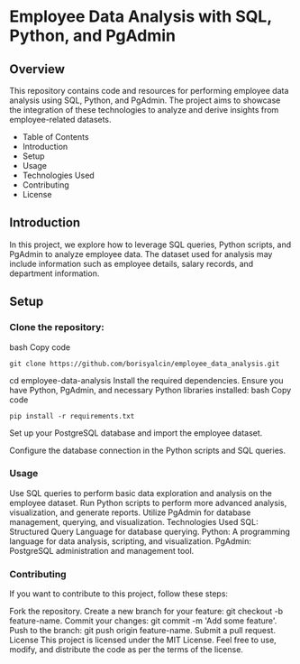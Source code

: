 
# Employee Data Analysis with SQL, Python, and PgAdmin
## Overview
This repository contains code and resources for performing employee data analysis using SQL, Python, and PgAdmin. The project aims to showcase the integration of these technologies to analyze and derive insights from employee-related datasets.

- Table of Contents
- Introduction
- Setup
- Usage
- Technologies Used
- Contributing
- License
## Introduction
In this project, we explore how to leverage SQL queries, Python scripts, and PgAdmin to analyze employee data. The dataset used for analysis may include information such as employee details, salary records, and department information.

## Setup
### Clone the repository:
bash
Copy code
```
git clone https://github.com/borisyalcin/employee_data_analysis.git
```
cd employee-data-analysis
Install the required dependencies. Ensure you have Python, PgAdmin, and necessary Python libraries installed:
bash
Copy code
```
pip install -r requirements.txt
```
Set up your PostgreSQL database and import the employee dataset.

Configure the database connection in the Python scripts and SQL queries.

### Usage
Use SQL queries to perform basic data exploration and analysis on the employee dataset.
Run Python scripts to perform more advanced analysis, visualization, and generate reports.
Utilize PgAdmin for database management, querying, and visualization.
Technologies Used
SQL: Structured Query Language for database querying.
Python: A programming language for data analysis, scripting, and visualization.
PgAdmin: PostgreSQL administration and management tool.
### Contributing
If you want to contribute to this project, follow these steps:

Fork the repository.
Create a new branch for your feature: git checkout -b feature-name.
Commit your changes: git commit -m 'Add some feature'.
Push to the branch: git push origin feature-name.
Submit a pull request.
License
This project is licensed under the MIT License. Feel free to use, modify, and distribute the code as per the terms of the license.
